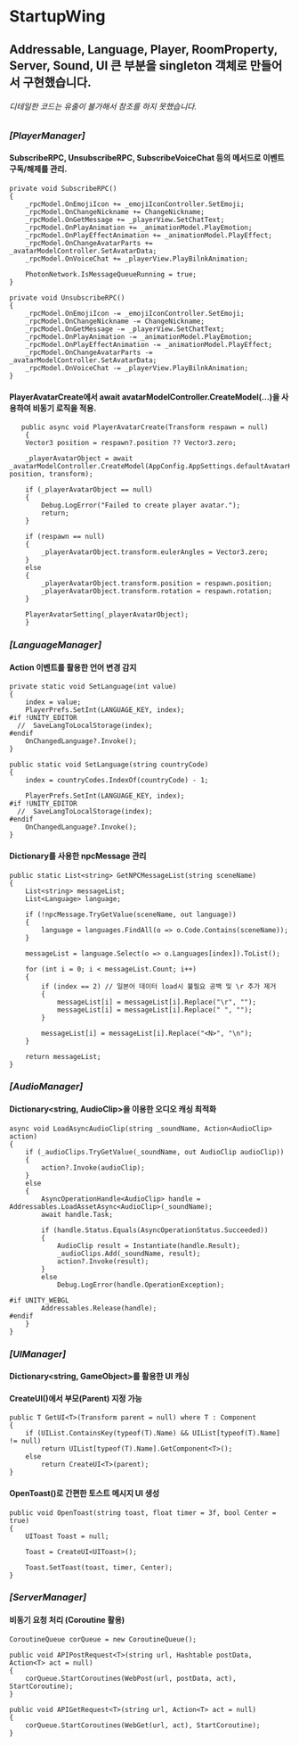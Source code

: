 # StartupWing

## **Addressable, Language, Player, RoomProperty, Server, Sound, UI 큰 부분을 singleton 객체로 만들어서 구현했습니다.**
###### *디테일한 코드는 유출이 불가해서 참조를 하지 못했습니다.*

### *[PlayerManager]*
  #### SubscribeRPC, UnsubscribeRPC, SubscribeVoiceChat 등의 메서드로 이벤트 구독/해제를 관리.
    private void SubscribeRPC()
    {
        _rpcModel.OnEmojiIcon += _emojiIconController.SetEmoji;
        _rpcModel.OnChangeNickname += ChangeNickname;
        _rpcModel.OnGetMessage += _playerView.SetChatText;
        _rpcModel.OnPlayAnimation += _animationModel.PlayEmotion;
        _rpcModel.OnPlayEffectAnimation += _animationModel.PlayEffect;
        _rpcModel.OnChangeAvatarParts += _avatarModelController.SetAvatarData;
        _rpcModel.OnVoiceChat += _playerView.PlayBilnkAnimation;

        PhotonNetwork.IsMessageQueueRunning = true;
    }

    private void UnsubscribeRPC()
    {
        _rpcModel.OnEmojiIcon -= _emojiIconController.SetEmoji;
        _rpcModel.OnChangeNickname -= ChangeNickname;
        _rpcModel.OnGetMessage -= _playerView.SetChatText;
        _rpcModel.OnPlayAnimation -= _animationModel.PlayEmotion;
        _rpcModel.OnPlayEffectAnimation -= _animationModel.PlayEffect;
        _rpcModel.OnChangeAvatarParts -= _avatarModelController.SetAvatarData;
        _rpcModel.OnVoiceChat -= _playerView.PlayBilnkAnimation;
    }
   
  #### PlayerAvatarCreate에서 await avatarModelController.CreateModel(...)을 사용하여 비동기 로직을 적용.
       public async void PlayerAvatarCreate(Transform respawn = null)
        {
        Vector3 position = respawn?.position ?? Vector3.zero;

        _playerAvatarObject = await _avatarModelController.CreateModel(AppConfig.AppSettings.defaultAvatarKey, position, transform);

        if (_playerAvatarObject == null)
        {
            Debug.LogError("Failed to create player avatar.");
            return;
        }

        if (respawn == null)
        {
            _playerAvatarObject.transform.eulerAngles = Vector3.zero;
        }
        else
        {
            _playerAvatarObject.transform.position = respawn.position;
            _playerAvatarObject.transform.rotation = respawn.rotation;
        }

        PlayerAvatarSetting(_playerAvatarObject);
        }

### *[LanguageManager]*
  #### Action 이벤트를 활용한 언어 변경 감지
    private static void SetLanguage(int value)
    {
        index = value;
        PlayerPrefs.SetInt(LANGUAGE_KEY, index);
    #if !UNITY_EDITOR
      //  SaveLangToLocalStorage(index);
    #endif
        OnChangedLanguage?.Invoke();
    }

    public static void SetLanguage(string countryCode)
    {
        index = countryCodes.IndexOf(countryCode) - 1;

        PlayerPrefs.SetInt(LANGUAGE_KEY, index);
    #if !UNITY_EDITOR
      //  SaveLangToLocalStorage(index);
    #endif
        OnChangedLanguage?.Invoke();
    }
  
  #### Dictionary를 사용한 npcMessage 관리
    public static List<string> GetNPCMessageList(string sceneName)
    {
        List<string> messageList;
        List<Language> language;

        if (!npcMessage.TryGetValue(sceneName, out language))
        {
            language = languages.FindAll(o => o.Code.Contains(sceneName));
        }

        messageList = language.Select(o => o.Languages[index]).ToList();

        for (int i = 0; i < messageList.Count; i++)
        {
            if (index == 2) // 일본어 데이터 load시 불필요 공백 및 \r 추가 제거
            {
                messageList[i] = messageList[i].Replace("\r", "");
                messageList[i] = messageList[i].Replace(" ", "");
            }

            messageList[i] = messageList[i].Replace("<N>", "\n");
        }

        return messageList;
    }
  
### *[AudioManager]*
  #### Dictionary<string, AudioClip>을 이용한 오디오 캐싱 최적화
    async void LoadAsyncAudioClip(string _soundName, Action<AudioClip> action)
    {
        if (_audioClips.TryGetValue(_soundName, out AudioClip audioClip))
        {
            action?.Invoke(audioClip);
        }
        else
        {
            AsyncOperationHandle<AudioClip> handle = Addressables.LoadAssetAsync<AudioClip>(_soundName);
            await handle.Task;

            if (handle.Status.Equals(AsyncOperationStatus.Succeeded))
            {
                AudioClip result = Instantiate(handle.Result);
                _audioClips.Add(_soundName, result);
                action?.Invoke(result);
            }
            else
                Debug.LogError(handle.OperationException);

    #if UNITY_WEBGL
            Addressables.Release(handle);
    #endif
        }
    }

### *[UIManager]*
  #### Dictionary<string, GameObject>를 활용한 UI 캐싱
  #### CreateUI<T>()에서 부모(Parent) 지정 가능
    public T GetUI<T>(Transform parent = null) where T : Component
    {
        if (UIList.ContainsKey(typeof(T).Name) && UIList[typeof(T).Name] != null)
            return UIList[typeof(T).Name].GetComponent<T>();
        else
            return CreateUI<T>(parent);
    }

  #### OpenToast()로 간편한 토스트 메시지 UI 생성
    public void OpenToast(string toast, float timer = 3f, bool Center = true)
    {
        UIToast Toast = null;

        Toast = CreateUI<UIToast>();

        Toast.SetToast(toast, timer, Center);
    }

### *[ServerManager]*
  #### 비동기 요청 처리 (Coroutine 활용)
    CoroutineQueue corQueue = new CoroutineQueue();

    public void APIPostRequest<T>(string url, Hashtable postData, Action<T> act = null) 
    {
        corQueue.StartCoroutines(WebPost(url, postData, act), StartCoroutine);
    }

    public void APIGetRequest<T>(string url, Action<T> act = null)
    {
        corQueue.StartCoroutines(WebGet(url, act), StartCoroutine);
    }
